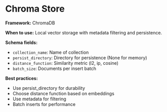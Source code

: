 # Chroma Store

**Framework:** ChromaDB

**When to use:** Local vector storage with metadata filtering and persistence.

**Schema fields:**
- `collection_name`: Name of collection
- `persist_directory`: Directory for persistence (None for memory)
- `distance_function`: Similarity metric (l2, ip, cosine)
- `batch_size`: Documents per insert batch

**Best practices:**
- Use persist_directory for durability
- Choose distance function based on embeddings
- Use metadata for filtering
- Batch inserts for performance